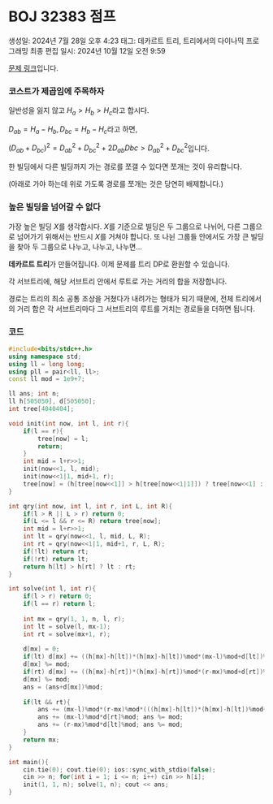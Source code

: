 # BOJ 32383 점프

생성일: 2024년 7월 28일 오후 4:23
태그: 데카르트 트리, 트리에서의 다이나믹 프로그래밍
최종 편집 일시: 2024년 10월 12일 오전 9:59

[문제 링크](http://boj.kr/32383)입니다.

### 코스트가 제곱임에 주목하자

일반성을 잃지 않고 $H_a > H_b > H_c$라고 합시다.

$D_{ab} = H_a-H_b, D_{bc} = H_b-H_c$라고 하면,

$(D_{ab}+D_{bc})^2 = D_{ab}^2 + D_{bc}^2 +2D_{ab}D{bc} > D_{ab}^2 + D_{bc}^2$입니다.

한 빌딩에서 다른 빌딩까지 가는 경로를 쪼갤 수 있다면 쪼개는 것이 유리합니다.

(아래로 가야 하는데 위로 가도록 경로를 쪼개는 것은 당연히 배제합니다.)

### 높은 빌딩을 넘어갈 수 없다

가장 높은 빌딩 $X$를 생각합시다. $X$를 기준으로 빌딩은 두 그룹으로 나뉘어, 다른 그룹으로 넘어가기 위해서는 반드시 $X$를 거쳐야 합니다. 또 나뉜 그룹들 안에서도 가장 큰 빌딩을 찾아 두 그룹으로 나누고, 나누고, 나누면…

**데카르트 트리**가 만들어집니다. 이제 문제를 트리 DP로 환원할 수 있습니다.

각 서브트리에, 해당 서브트리 안에서 루트로 가는 거리의 합을 저장합니다.

경로는 트리의 최소 공통 조상을 거쳤다가 내려가는 형태가 되기 때문에, 전체 트리에서의 거리 합은 각 서브트리마다 그 서브트리의 루트를 거치는 경로들을 더하면 됩니다.

### 코드

```cpp
#include<bits/stdc++.h>
using namespace std;
using ll = long long;
using pll = pair<ll, ll>;
const ll mod = 1e9+7;

ll ans; int n;
ll h[505050], d[505050];
int tree[4040404];

void init(int now, int l, int r){
	if(l == r){
		tree[now] = l;
		return;
	}
	int mid = l+r>>1;
	init(now<<1, l, mid);
	init(now<<1|1, mid+1, r);
	tree[now] = (h[tree[now<<1]] > h[tree[now<<1|1]]) ? tree[now<<1] : tree[now<<1|1];
}

int qry(int now, int l, int r, int L, int R){
	if(l > R || L > r) return 0;
	if(L <= l && r <= R) return tree[now];
	int mid = l+r>>1;
	int lt = qry(now<<1, l, mid, L, R);
	int rt = qry(now<<1|1, mid+1, r, L, R);
	if(!lt) return rt;
	if(!rt) return lt;
	return h[lt] > h[rt] ? lt : rt;
}

int solve(int l, int r){
	if(l > r) return 0;
	if(l == r) return l;
	
	int mx = qry(1, 1, n, l, r);
	int lt = solve(l, mx-1);
	int rt = solve(mx+1, r);
	
	d[mx] = 0;
	if(lt) d[mx] += ((h[mx]-h[lt])*(h[mx]-h[lt])%mod*(mx-l)%mod+d[lt])%mod;
	d[mx] %= mod;
	if(rt) d[mx] += ((h[mx]-h[rt])*(h[mx]-h[rt])%mod*(r-mx)%mod+d[rt])%mod;
	d[mx] %= mod;
	ans = (ans+d[mx])%mod;
	
	if(lt && rt){
		ans += (mx-l)%mod*(r-mx)%mod*(((h[mx]-h[lt])*(h[mx]-h[lt])%mod+(h[mx]-h[rt])*(h[mx]-h[rt])%mod)%mod)%mod; ans %= mod;
		ans += (mx-l)%mod*d[rt]%mod; ans %= mod;
		ans += (r-mx)%mod*d[lt]%mod; ans %= mod;
	}
	return mx;
}

int main(){
	cin.tie(0); cout.tie(0); ios::sync_with_stdio(false);
	cin >> n; for(int i = 1; i <= n; i++) cin >> h[i];
	init(1, 1, n); solve(1, n); cout << ans;
}
```